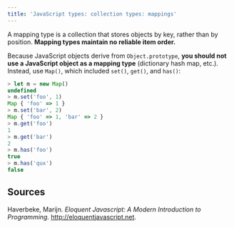 ```yaml
---
title: 'JavaScript types: collection types: mappings'
---
```


A mapping type is a collection that stores objects by key, rather than by position. **Mapping types maintain no reliable item order.**

Because JavaScript objects derive from `Object.prototype`, **you should not use a JavaScript object as a mapping type** (dictionary hash map, etc.). Instead, use `Map()`, which included `set()`, `get()`, and `has()`:

```js
> let m = new Map()
undefined
> m.set('foo', 1)
Map { 'foo' => 1 }
> m.set('bar', 2)
Map { 'foo' => 1, 'bar' => 2 }
> m.get('foo')
1
> m.get('bar')
2
> m.has('foo')
true
> m.has('qux')
false
```


## Sources

Haverbeke, Marijn. *Eloquent Javascript: A Modern Introduction to Programming.* <http://eloquentjavascript.net>.
